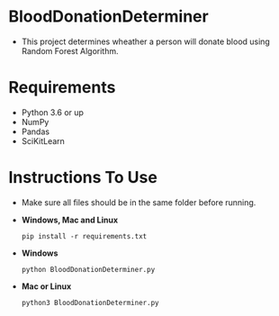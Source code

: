 # BloodDonationDeterminer
- This project determines wheather a person will donate blood using Random Forest Algorithm.

# Requirements
- Python 3.6 or up
- NumPy
- Pandas
- SciKitLearn

# Instructions To Use
- Make sure all files should be in the same folder before running.

- **Windows, Mac and Linux**
  ``` 
  pip install -r requirements.txt
  ```
- **Windows**
  ```
  python BloodDonationDeterminer.py
  ```
- **Mac or Linux**
  ```
  python3 BloodDonationDeterminer.py
  ```